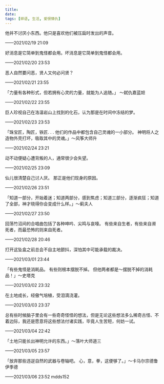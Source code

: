 ```yaml
---
title: 
date: 
tags: [碎语, 生活, 爱恨情仇]
---
```


他并不讨厌小东西。他只是喜欢他们被压扁时发出的声音。

——2021/02/19 21:09

好消息是它简单到鬼怪都会用。坏消息是它简单到鬼怪都会用。

——2021/02/20 23:53

恶人自然要问恶，贤人又何必问贤？

——2021/02/21 23:55

「力量有各种形式，但若拥有心灵的力量，就能为人追随。」 ～弑仇嘉蓝妲

——2021/02/22 23:55

巨人珍视自己在洛温岩山上找到的化石，认为那是在时间中冻结的梦。

——2021/02/23 23:53

「珠宝匠，陶匠，铁匠. . . 他们的作品中都包含自己灵魂的一小部分。 神明将人之造物外壳打坏，吸取其中的灵魂。」～风筝大师升

——2021/02/24 23:21

动不动便疑心遭背叛的人，通常很少会失望。

——2021/02/25 23:09

仙儿很清楚自己讨人厌。 那正是他们现身的原因。

——2021/02/26 23:51

「知道一部分，开始着迷；知道两部分，感到焦虑；知道三部分，逐渐疯狂；知道了全部，神才晓得你会变成什么样。」～蓟夫人

——2021/02/27 23:50

回荡竹沼间的合唱曲包括了各种呻吟、尖鸣与哀嚎。 有些来自生者，有些来自濒死者，而最恐怖的则来自死者。

——2021/02/28 20:46

打开这坠盒之前总会不自主地颤抖，深怕其中可能承载的裁决。

——2021/03/01 23:44

「有些鬼怪是消耗品。 有些则根本摆脱不掉。 但他两者都是～摆脱不掉的消耗品！」～史塔克

——2021/03/02 23:32

在土地成长，经傲气培植，受泪滴浇灌。

——2021/03/03 23:37

总有些时候脑子里会有一些奇奇怪怪的想法，但是无论这些想法多么稀奇古怪、不着边际，我还是愿意将这些想法付诸实践，毕竟人生苦短，何妨一试。

——2021/03/04 22:42

「土地只能长出神明允许的东西。」～落叶大师道三

——2021/03/05 23:57

「放弃那些违逆自然的武器与卷轴吧。 心，意，拳，这便够了。」～卡马尔宗德鲁伊季德

——2021/03/06 23:52 mdds152

